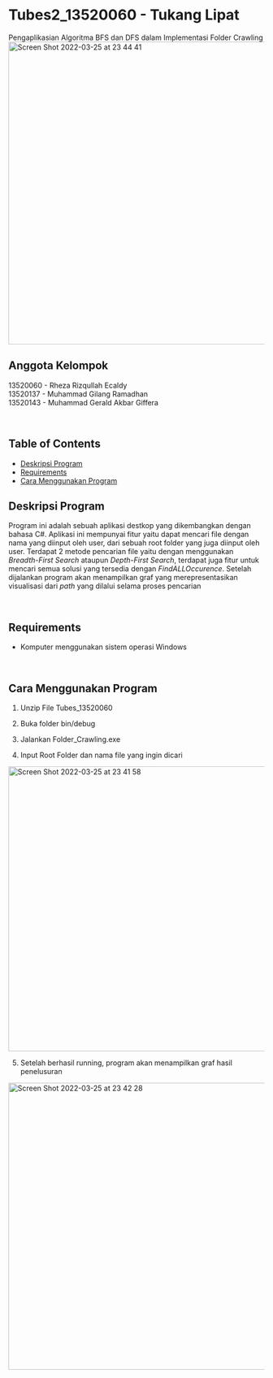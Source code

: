 # Tubes2_13520060 - Tukang Lipat
Pengaplikasian Algoritma BFS dan DFS dalam Implementasi Folder Crawling
<img width="596" alt="Screen Shot 2022-03-25 at 23 44 41" src="https://user-images.githubusercontent.com/69229629/160164384-8df830af-347e-4b0d-9444-23f81ddae750.png">

## Anggota Kelompok
13520060 - Rheza Rizqullah Ecaldy <br>
13520137 - Muhammad Gilang Ramadhan <br>
13520143 - Muhammad Gerald Akbar Giffera

<br>

## Table of Contents
- [Deskripsi Program](#desc)
- [Requirements](#req)
- [Cara Menggunakan Program](#use)

## Deskripsi Program<a name = "desc"></a>
Program ini adalah sebuah aplikasi destkop yang dikembangkan dengan bahasa C#. Aplikasi ini mempunyai fitur yaitu dapat mencari file dengan nama yang diinput oleh user, dari sebuah root folder yang juga diinput oleh user. Terdapat 2 metode pencarian file yaitu dengan menggunakan *Breadth-First Search* ataupun *Depth-First Search*, terdapat juga fitur untuk mencari semua solusi yang tersedia dengan *FindALLOccurence*. Setelah dijalankan program akan menampilkan graf yang merepresentasikan visualisasi dari *path* yang dilalui selama proses pencarian

<br>

## Requirements<a name="req"></a>
- Komputer menggunakan sistem operasi Windows

<br>

## Cara Menggunakan Program <a name="use"></a>
1. Unzip File Tubes_13520060

2. Buka folder bin/debug

3. Jalankan Folder_Crawling.exe

4. Input Root Folder dan nama file yang ingin dicari
<img width="561" alt="Screen Shot 2022-03-25 at 23 41 58" src="https://user-images.githubusercontent.com/69229629/160163896-5f66aacd-a23a-4c23-b01f-d2d8c349b785.png">


5. Setelah berhasil running, program akan menampilkan graf hasil penelusuran
<img width="565" alt="Screen Shot 2022-03-25 at 23 42 28" src="https://user-images.githubusercontent.com/69229629/160163985-74e734a2-5861-43f7-a5ff-845813d6803d.png">


